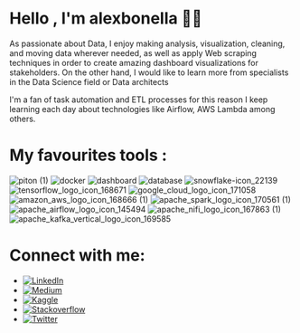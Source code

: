 # Hello , I'm alexbonella 👨‍💻

As passionate about Data, I enjoy making analysis, visualization, cleaning, and moving data wherever needed, as well as apply Web scraping techniques in order to create amazing dashboard visualizations for stakeholders. On the other hand, I would like to learn more from specialists in the Data Science field or Data architects

I'm a fan of task automation and ETL processes for this reason I keep learning each day about technologies like Airflow, AWS Lambda among others. 

# My favourites tools : 
![piton (1)](https://user-images.githubusercontent.com/45697319/119986243-39700700-bf89-11eb-9553-4901245868b1.png)
![docker](https://user-images.githubusercontent.com/45697319/119987060-37f30e80-bf8a-11eb-9f30-05a3d89307b0.png)
![dashboard](https://user-images.githubusercontent.com/45697319/119987731-f6169800-bf8a-11eb-90d7-15128e0a5766.png)
![database](https://user-images.githubusercontent.com/45697319/119987733-f6169800-bf8a-11eb-9e06-74db56c928bc.png)
![snowflake-icon_22139](https://user-images.githubusercontent.com/45697319/119988928-3fb3b280-bf8c-11eb-96b0-8318b770555d.png)
![tensorflow_logo_icon_168671](https://user-images.githubusercontent.com/45697319/119989254-97521e00-bf8c-11eb-8bf0-e8aa152f0d9a.png)
![google_cloud_logo_icon_171058](https://user-images.githubusercontent.com/45697319/119989256-97eab480-bf8c-11eb-918b-e476b42a850e.png)
![amazon_aws_logo_icon_168666 (1)](https://user-images.githubusercontent.com/45697319/119990218-b1d8c700-bf8d-11eb-975a-74ba6d098d9f.png)
![apache_spark_logo_icon_170561 (1)](https://user-images.githubusercontent.com/45697319/119990347-d765d080-bf8d-11eb-9817-ae8141a64566.png)
![apache_airflow_logo_icon_145494](https://user-images.githubusercontent.com/45697319/119988556-da5fc180-bf8b-11eb-9cea-ace928e1d021.png)
![apache_nifi_logo_icon_167863 (1)](https://user-images.githubusercontent.com/45697319/119990454-f5cbcc00-bf8d-11eb-9e82-71afe9c647b7.png)
![apache_kafka_vertical_logo_icon_169585](https://user-images.githubusercontent.com/45697319/119988561-daf85800-bf8b-11eb-9d34-013215e051e7.png)

# Connect with me: 

* [![LinkedIn](https://img.shields.io/badge/-LinkedIn-3b5998)](https://www.linkedin.com/in/alexanderbolano)
* [![Medium](https://img.shields.io/badge/-Medium-black)](https://datexland.medium.com/)
* [![Kaggle](https://img.shields.io/badge/-Kaggle-blue)](https://www.kaggle.com/alexbonella)
* [![Stackoverflow](https://img.shields.io/badge/-Stackoverflow-ff7c55)](https://stackoverflow.com/story/alexbonella)
* [![Twitter](https://img.shields.io/badge/-@Alex_bonella-1DA1F2)](https://twitter.com/Alex_bonella)